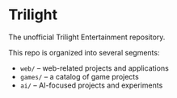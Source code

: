 # Trilight

The unofficial Trilight Entertainment repository.

This repo is organized into several segments:

- `web/` – web-related projects and applications
- `games/` – a catalog of game projects
- `ai/` – AI-focused projects and experiments
